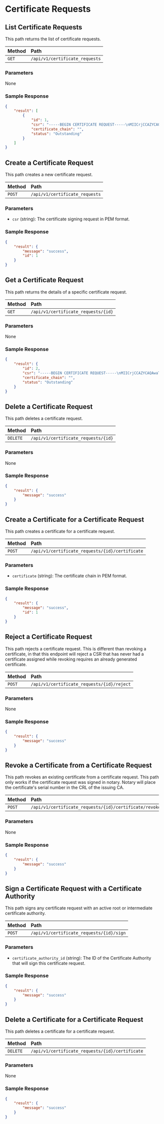 # Certificate Requests

## List Certificate Requests

This path returns the list of certificate requests.

| Method | Path                           |
| :----- | :----------------------------- |
| `GET`  | `/api/v1/certificate_requests` |

### Parameters

None

### Sample Response

```json
{
    "result": [
        {
            "id": 1,
            "csr": "-----BEGIN CERTIFICATE REQUEST-----\nMIICrjCCAZYCAQAwaTELMAkGA1UEBhMCVFIxDjAMBgNVBAgMBUl6bWlyMRIwEAYD\nVQQHDAlOYXJsaWRlcmUxITAfBgNVBAoMGEludGVybmV0IFdpZGdpdHMgUHR5IEx0\nZDETMBEGA1UEAwwKYmFuYW5hLmNvbTCCASIwDQYJKoZIhvcNAQEBBQADggEPADCC\nAQoCggEBAK+vJMxO1GTty09/E4M/RbTCPABleCuYc/uzj72KWaIvoDaanuJ4NBWM\n2aUiepxWdMNTR6oe31gLq4agLYT309tXwCeBLQnOxvBFWONmBG1qo0fQkvT5kSoq\nAO29D7hkQ0gVwg7EF3qOd0JgbDm/yvexKpYLVvWMQAngHwZRnd5vHGk6M3P7G4oG\nmIj/CL2bF6va7GWODYHb+a7jI1nkcsrk+vapc+doVszcoJ+2ryoK6JndOSGjt9SD\nuxulWZHQO32XC0btyub63pom4QxRtRXmb1mjM37XEwXJSsQO1HOnmc6ycqUK53p0\njF8Qbs0m8y/p2NHFGTUfiyNYA3EdkjUCAwEAAaAAMA0GCSqGSIb3DQEBCwUAA4IB\nAQA+hq8kS2Y1Y6D8qH97Mnnc6Ojm61Q5YJ4MghaTD+XXbueTCx4DfK7ujYzK3IEF\npH1AnSeJCsQeBdjT7p6nv5GcwqWXWztNKn9zibXiASK/yYKwqvQpjSjSeqGEh+Sa\n9C9SHeaPhZrJRj0i3NkqmN8moWasF9onW6MNKBX0B+pvBB+igGPcjCIFIFGUUaky\nupMXY9IG3LlWvlt+HTfuMZV+zSOZgD9oyqkh5K9XRKNq/mnNz/1llUCBZRmfeRBY\n+sJ4M6MJRztiyX4/Fjb8UHQviH931rkiEGtG826IvWIyiRSnAeE8B/VzL0GlT9Zq\nge6lFRxB1FlDuU4Blef8FnOI\n-----END CERTIFICATE REQUEST-----",
            "certificate_chain": "",
            "status": "Outstanding"
        }
    ]
}
```

## Create a Certificate Request

This path creates a new certificate request.

| Method | Path                           |
| :----- | :----------------------------- |
| `POST` | `/api/v1/certificate_requests` |

### Parameters

- `csr` (string): The certificate signing request in PEM format.

### Sample Response

```json
{
    "result": {
        "message": "success",
        "id": 1
    }
}
```

## Get a Certificate Request

This path returns the details of a specific certificate request.

| Method | Path                                |
| :----- | :---------------------------------- |
| `GET`  | `/api/v1/certificate_requests/{id}` |

### Parameters

None

### Sample Response

```json
{
    "result": {
        "id": 2,
        "csr": "-----BEGIN CERTIFICATE REQUEST-----\nMIICrjCCAZYCAQAwaTELMAkGA1UEBhMCVFIxDjAMBgNVBAgMBUl6bWlyMRIwEAYD\nVQQHDAlOYXJsaWRlcmUxITAfBgNVBAoMGEludGVybmV0IFdpZGdpdHMgUHR5IEx0\nZDETMBEGA1UEAwwKYmFuYW5hLmNvbTCCASIwDQYJKoZIhvcNAQEBBQADggEPADCC\nAQoCggEBAK+vJMxO1GTty09/E4M/RbTCPABleCuYc/uzj72KWaIvoDaanuJ4NBWM\n2aUiepxWdMNTR6oe31gLq4agLYT309tXwCeBLQnOxvBFWONmBG1qo0fQkvT5kSoq\nAO29D7hkQ0gVwg7EF3qOd0JgbDm/yvexKpYLVvWMQAngHwZRnd5vHGk6M3P7G4oG\nmIj/CL2bF6va7GWODYHb+a7jI1nkcsrk+vapc+doVszcoJ+2ryoK6JndOSGjt9SD\nuxulWZHQO32XC0btyub63pom4QxRtRXmb1mjM37XEwXJSsQO1HOnmc6ycqUK53p0\njF8Qbs0m8y/p2NHFGTUfiyNYA3EdkjUCAwEAAaAAMA0GCSqGSIb3DQEBCwUAA4IB\nAQA+hq8kS2Y1Y6D8qH97Mnnc6Ojm61Q5YJ4MghaTD+XXbueTCx4DfK7ujYzK3IEF\npH1AnSeJCsQeBdjT7p6nv5GcwqWXWztNKn9zibXiASK/yYKwqvQpjSjSeqGEh+Sa\n9C9SHeaPhZrJRj0i3NkqmN8moWasF9onW6MNKBX0B+pvBB+igGPcjCIFIFGUUaky\nupMXY9IG3LlWvlt+HTfuMZV+zSOZgD9oyqkh5K9XRKNq/mnNz/1llUCBZRmfeRBY\n+sJ4M6MJRztiyX4/Fjb8UHQviH931rkiEGtG826IvWIyiRSnAeE8B/VzL0GlT9Zq\nge6lFRxB1FlDuU4Blef8FnOI\n-----END CERTIFICATE REQUEST-----",
        "certificate_chain": "",
        "status": "Outstanding"
    }
}
```

## Delete a Certificate Request

This path deletes a certificate request.

| Method   | Path                                |
| :------- | :---------------------------------- |
| `DELETE` | `/api/v1/certificate_requests/{id}` |

### Parameters

None

### Sample Response

```json
{
    "result": {
        "message": "success"
    }
}
```

## Create a Certificate for a Certificate Request

This path creates a certificate for a certificate request.


| Method | Path                                            |
| :----- | :---------------------------------------------- |
| `POST` | `/api/v1/certificate_requests/{id}/certificate` |

### Parameters

- `certificate` (string): The certificate chain in PEM format.

### Sample Response

```json
{
    "result": {
        "message": "success",
        "id": 1
    }
}
```

## Reject a Certificate Request

This path rejects a certificate request. This is different than revoking a certificate, in that 
this endpoint will reject a CSR that has never had a certificate assigned while revoking requires
an already generated certificate.

| Method | Path                                       |
| :----- | :----------------------------------------- |
| `POST` | `/api/v1/certificate_requests/{id}/reject` |

### Parameters

None

### Sample Response

```json
{
    "result": {
        "message": "success"
    }
}
```

## Revoke a Certificate from a Certificate Request

This path revokes an existing certificate from a certificate request. This path only works if the certificate request was signed in notary.
Notary will place the certificate's serial number in the CRL of the issuing CA.


| Method | Path                                                   |
| :----- | :----------------------------------------------------- |
| `POST` | `/api/v1/certificate_requests/{id}/certificate/revoke` |

### Parameters

None

### Sample Response

```json
{
    "result": {
        "message": "success"
    }
}
```

## Sign a Certificate Request with a Certificate Authority

This path signs any certificate request with an active root or intermediate certificate authority.

| Method | Path                                               |
| :----- | :------------------------------------------------- |
| `POST` | `/api/v1/certificate_requests/{id}/sign` |

### Parameters

- `certificate_authority_id` (string): The ID of the Certificate Authority that will sign this certificate request.

### Sample Response

```json
{
    "result": {
        "message": "success"
    }
}
```

## Delete a Certificate for a Certificate Request

This path deletes a certificate for a certificate request.

| Method   | Path                                            |
| :------- | :---------------------------------------------- |
| `DELETE` | `/api/v1/certificate_requests/{id}/certificate` |

### Parameters

None

### Sample Response

```json
{
    "result": {
        "message": "success"
    }
}
```
